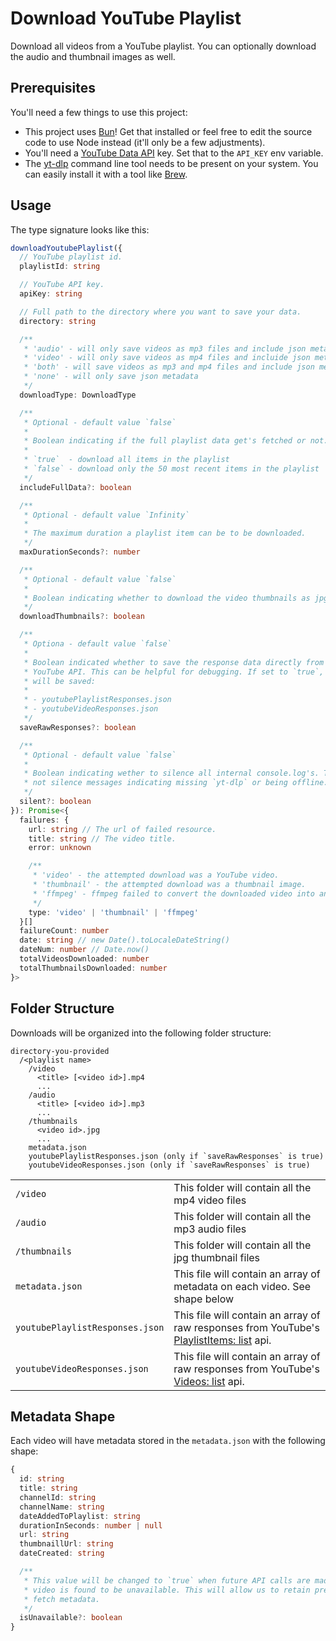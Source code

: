 # Download YouTube Playlist

Download all videos from a YouTube playlist. You can optionally download the audio and thumbnail images as well.

## Prerequisites

You'll need a few things to use this project:

- This project uses [Bun](https://bun.sh/)! Get that installed or feel free to edit the source code to use Node instead (it'll only be a few adjustments).
- You'll need a [YouTube Data API](https://developers.google.com/youtube/v3) key. Set that to the `API_KEY` env variable.
- The [yt-dlp](https://github.com/yt-dlp/yt-dlp) command line tool needs to be present on your system. You can easily install it with a tool like [Brew](https://formulae.brew.sh/formula/yt-dlp).

## Usage

The type signature looks like this:

```typescript
downloadYoutubePlaylist({
  // YouTube playlist id.
  playlistId: string

  // YouTube API key.
  apiKey: string

  // Full path to the directory where you want to save your data.
  directory: string

  /**
   * 'audio' - will only save videos as mp3 files and include json metadata
   * 'video' - will only save videos as mp4 files and incluide json metadata
   * 'both' - will save videos as mp3 and mp4 files and include json metadata
   * 'none' - will only save json metadata
   */
  downloadType: DownloadType

  /**
   * Optional - default value `false`
   *
   * Boolean indicating if the full playlist data get's fetched or not.
   *
   * `true`  - download all items in the playlist
   * `false` - download only the 50 most recent items in the playlist
   */
  includeFullData?: boolean

  /**
   * Optional - default value `Infinity`
   *
   * The maximum duration a playlist item can be to be downloaded.
   */
  maxDurationSeconds?: number

  /**
   * Optional - default value `false`
   *
   * Boolean indicating whether to download the video thumbnails as jpg files.
   */
  downloadThumbnails?: boolean

  /**
   * Optiona - default value `false`
   *
   * Boolean indicated whether to save the response data directly from the
   * YouTube API. This can be helpful for debugging. If set to `true`, two files
   * will be saved:
   *
   * - youtubePlaylistResponses.json
   * - youtubeVideoResponses.json
   */
  saveRawResponses?: boolean

  /**
   * Optional - default value `false`
   *
   * Boolean indicating wether to silence all internal console.log's. This will
   * not silence messages indicating missing `yt-dlp` or being offline.
   */
  silent?: boolean
}): Promise<{
  failures: {
    url: string // The url of failed resource.
    title: string // The video title.
    error: unknown

    /**
     * 'video' - the attempted download was a YouTube video.
     * 'thumbnail' - the attempted download was a thumbnail image.
     * 'ffmpeg' - ffmpeg failed to convert the downloaded video into an mp3 file.
     */
    type: 'video' | 'thumbnail' | 'ffmpeg'
  }[]
  failureCount: number
  date: string // new Date().toLocaleDateString()
  dateNum: number // Date.now()
  totalVideosDownloaded: number
  totalThumbnailsDownloaded: number
}>
```

## Folder Structure

Downloads will be organized into the following folder structure:

```
directory-you-provided
  /<playlist name>
    /video
      <title> [<video id>].mp4
      ...
    /audio
      <title> [<video id>].mp3
      ...
    /thumbnails
      <video id>.jpg
      ...
    metadata.json
    youtubePlaylistResponses.json (only if `saveRawResponses` is true)
    youtubeVideoResponses.json (only if `saveRawResponses` is true)
```

<table>
  <tr>
    <td><code>/video</code></td>
    <td>This folder will contain all the mp4 video files</td>
  </tr>
  <tr>
    <td><code>/audio</code></td>
    <td>This folder will contain all the mp3 audio files</td>
  </tr>
  <tr>
    <td><code>/thumbnails</code></td>
    <td>This folder will contain all the jpg thumbnail files</td>
  </tr>
  <tr>
    <td><code>metadata.json</code></td>
    <td>This file will contain an array of metadata on each video. See shape below</td>
  </tr>
  <tr>
    <td><code>youtubePlaylistResponses.json</code></td>
    <td>This file will contain an array of raw responses from YouTube's <a href="https://developers.google.com/youtube/v3/docs/playlistItems/list">PlaylistItems: list</a> api.</td>
  </tr>
  <tr>
    <td><code>youtubeVideoResponses.json</code></td>
    <td>This file will contain an array of raw responses from YouTube's <a href="https://developers.google.com/youtube/v3/docs/videos/list">Videos: list</a> api.</td>
  </tr>
</table>

## Metadata Shape

Each video will have metadata stored in the `metadata.json` with the following shape:

```typescript
{
  id: string
  title: string
  channelId: string
  channelName: string
  dateAddedToPlaylist: string
  durationInSeconds: number | null
  url: string
  thumbnaillUrl: string
  dateCreated: string

  /**
   * This value will be changed to `true` when future API calls are made and the
   * video is found to be unavailable. This will allow us to retain previously
   * fetch metadata.
   */
  isUnavailable?: boolean
}
```
